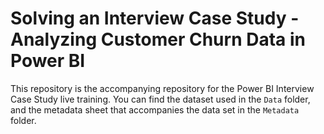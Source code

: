 # Solving an Interview Case Study - Analyzing Customer Churn Data in Power BI

This repository is the accompanying repository for the Power BI Interview Case Study live training. You can find the dataset used in the `Data` folder, and the metadata sheet that accompanies the data set in the `Metadata` folder.
